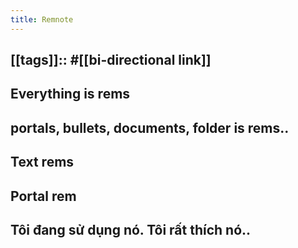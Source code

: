 ```yaml
---
title: Remnote
---
```


## [[tags]]:: #[[bi-directional link]]
## Everything is rems
## portals, bullets, documents, folder is rems..
## Text rems
## Portal rem
## Tôi đang sử dụng nó. Tôi rất thích nó..